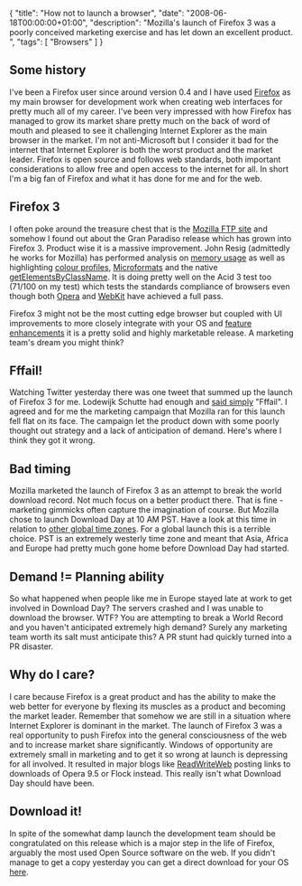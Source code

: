 {
  "title": "How not to launch a browser",
  "date": "2008-06-18T00:00:00+01:00",
  "description": "Mozilla's launch of Firefox 3 was a poorly conceived marketing exercise and has let down an excellent product. ",
  "tags": [
    "Browsers"
  ]
}

## Some history

I've been a Firefox user since around version 0.4 and I have used [Firefox][1] as my main browser for development work when creating web interfaces for pretty much all of my career. I've been very impressed with how Firefox has managed to grow its market share pretty much on the back of word of mouth and pleased to see it challenging Internet Explorer as the main browser in the market. I'm not anti-Microsoft but I consider it bad for the internet that Internet Explorer is both the worst product and the market leader. Firefox is open source and follows web standards, both important considerations to allow free and open access to the internet for all. In short I'm a big fan of Firefox and what it has done for me and for the web.

## Firefox 3

I often poke around the treasure chest that is the [Mozilla FTP site][2] and somehow I found out about the Gran Paradiso release which has grown into Firefox 3. Product wise it is a massive improvement. John Resig (admittedly he works for Mozilla) has performed analysis on [memory usage][3] as well as highlighting [colour profiles][4], [Microformats][5] and the native [getElementsByClassName][6]. It is doing pretty well on the Acid 3 test too (71/100 on my test) which tests the standards compliance of browsers even though both [Opera][7] and [WebKit][8] have achieved a full pass.

Firefox 3 might not be the most cutting edge browser but coupled with UI improvements to more closely integrate with your OS and [feature enhancements][9] it is a pretty solid and highly marketable release. A marketing team's dream you might think?

## Fffail!

Watching Twitter yesterday there was one tweet that summed up the launch of Firefox 3 for me. Lodewijk Schutte had enough and [said simply][10] "Fffail". I agreed and for me the marketing campaign that Mozilla ran for this launch fell flat on its face. The campaign let the product down with some poorly thought out strategy and a lack of anticipation of demand. Here's where I think they got it wrong.

## Bad timing

Mozilla marketed the launch of Firefox 3 as an attempt to break the world download record. Not much focus on a better product there. That is fine - marketing gimmicks often capture the imagination of course. But Mozilla chose to launch Download Day at 10 AM PST. Have a look at this time in relation to [other global time zones][11]. For a global launch this is a terrible choice. PST is an extremely westerly time zone and meant that Asia, Africa and Europe had pretty much gone home before Download Day had started.

## Demand != Planning ability

So what happened when people like me in Europe stayed late at work to get involved in Download Day? The servers crashed and I was unable to download the browser. WTF? You are attempting to break a World Record and you haven't anticipated extremely high demand? Surely any marketing team worth its salt must anticipate this? A PR stunt had quickly turned into a PR disaster. 

## Why do I care?

I care because Firefox is a great product and has the ability to make the web better for everyone by flexing its muscles as a product and becoming the market leader. Remember that somehow we are still in a situation where Internet Explorer is dominant in the market. The launch of Firefox 3 was a real opportunity to push Firefox into the general consciousness of the web and to increase market share significantly. Windows of opportunity are extremely small in marketing and to get it so wrong at launch is depressing for all involved. It resulted in major blogs like [ReadWriteWeb][12] posting links to downloads of Opera 9.5 or Flock instead. This really isn't what Download Day should have been.

## Download it!

In spite of the somewhat damp launch the development team should be congratulated on this release which is a major step in the life of Firefox, arguably the most used Open Source software on the web. If you didn't manage to get a copy yesterday you can get a direct download for your OS [here][13].

 [1]: http://www.mozilla.org/firefox/
 [2]: http://ftp.mozilla.org/pub/mozilla.org/
 [3]: http://ejohn.org/blog/firefox-3-memory-use/
 [4]: http://ejohn.org/blog/color-profiles/
 [5]: http://ejohn.org/blog/microformats-in-firefox-3/
 [6]: http://ejohn.org/blog/getelementsbyclassname-in-firefox-3/
 [7]: http://my.opera.com/desktopteam/blog/2008/03/26/opera-and-the-acid3-test
 [8]: http://webkit.org/blog/173/webkit-achieves-acid3-100100-in-public-build/
 [9]: http://www.dria.org/wordpress/archives/2008/06/12/655/
 [10]: http://twitter.com/low/statuses/837018954
 [11]: http://www.timeanddate.com/worldclock/fixedtime.html?month=6&day=17&year=2008&hour=10&min=0&sec=0&p1=224&sort=1
 [12]: http://www.readwriteweb.com/archives/get_firefoxif_you_can.php
 [13]: http://releases.mozilla.org/pub/mozilla.org/firefox/releases/
